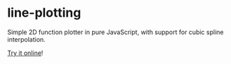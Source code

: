 # line-plotting

Simple 2D function plotter in pure JavaScript, with support for cubic
spline interpolation.

[Try it online](https://eliben.github.io/line-plotting/)!
